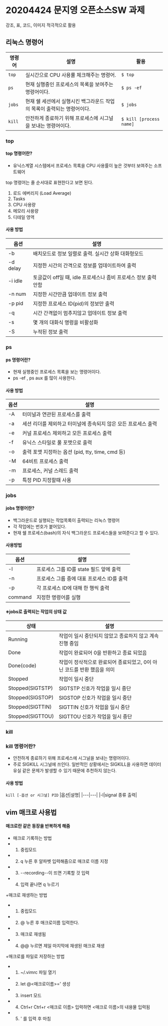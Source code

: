 # 20204424 문지영 오픈소스SW 과제

강조, 표, 코드, 이미지 적극적으로 활용 

## 리눅스 명령어
| 명령어 |설명|활용|
|----|-----|---|
|```top```|실시간으로 CPU 사용률 체크해주는 명령어.|```$ top```|
|```ps```|현재 실행중인 프로세스의 목록을 보여주는 명령어이다.|```$ ps -ef```|
|```jobs```|현재 쉘 세션에서 실행시킨 백그라운드 작업의 목록이 출력되는 명령어이다.|```$ jobs```|
|```kill```|안전하게 종료하기 위해 프로세스에 시그널을 보내는 명령어이다.|```$ kill [process name]```|

### top 
#### top 명령어란?
- 유닉스계열 시스템에서 프로세스 목록을 CPU 사용률이 높은 것부터 보여주는 소프트웨어

top 명령어는 줄 순서대로 표현한다고 보면 된다.
1. 로드 에버리지 (Load Average)
2. Tasks
3. CPU 사용량
4. 메모리 사용량
5. 디테일 영역

#### 사용 방법 
|옵션|설명|
|---|---|
|-b|배치모드로 정보 일렬로 출력. 실시간 상화 대화형모드|
|-d delay|지정한 시간의 간격으로 정보를 업데이트하여 출력|
|-i idle|토글값이 off일 때, idle 프로세스나 좀비 프로세스 정보 출력 안함|
|-n num|지정한 시간만큼 업데이트 정보 출력|
|-p pid|지정한 프로세스 ID(pid)의 정보만 출력|
|-q|시간 간격없이 멈추지않고 업데이트 정보 출력|
|-s|몇 개의 대화식 명령을 비활성화|
|-S|누적된 정보 출력|



### ps 
#### ps 명령어란?
- 현재 실행중인 프로세스 목록을 보는 명령어이다. 
- ps -ef , ps aux 를 많이 사용한다. 
#### 사용 방법 
|옵션|설명|
|---|---|
|-A|터미널과 연관된 프로세스를 출력|
|-a|세션 리더를 제외하고 터미널에 종속되지 않은 모든 프로세스 출력|
|-e|커널 프로세스 제외하고 모든 프로세스 출력|
|-f|유닉스 스타일로 풀 포맷으로 출력|
|-o|출력 포맷 지정하는 옵션 (pid, tty, time, cmd 등)|
|-M|64비트 프로세스 출력|
|-m|프로세스, 커널 스레드 출력|
|-p|특정 PID 지정할때 사용|


### jobs 
#### jobs 명령어란? 
- 백그라운드로 실행되는 작업목록이 출력되는 리눅스 명령어
- 각 작업에는 번호가 붙어있다. 
- 현재 쉘 프로세스(bash)의 자식 백그라운드 프로세스들을 보여준다고 할 수 있다.

#### 사용방법
|옵션|설명|
|---|---|
|-l|프로세스 그룹 ID를 state 필드 앞에 출력|
|-n|프로세스 그룹 중에 대표 프로세스 ID를 출력|
|-p|각 프로세스 ID에 대해 한 행씩 출력|
|command|지정한 명령어를 실행|

#### ※jobs로 출력되는 작업의 상태 값
|상태|설명|
|---|---|
|Running|작업이 일시 중단되지 않았고 종료하지 않고 계속 진행 중임|
|Done|작업이 완료되어 0을 반환하고 종료 되었음|
|Done(code)|작업이 정삭적으로 완료되어 종료되었고, 0이 아닌 코드를 반환 했음을 의미|
|Stopped|작업이 일시 중단|
|Stopped(SIGTSTP)|SIGTSTP 신호가 작업을 일시 중단|
|Stopped(SIGSTOP)|SIGSTOP 신호가 작업을 일시 중단|
|Stopped(SIGTTIN)|SIGTTIN 신호가 작업을 일시 중단|
|Stopped(SIGTTOU)|SIGTTOU 신호가 작업을 일시 중단|


### kill 
### kill 명령어란?
- 안전하게 종료하기 위해 프로세스에 시그널을 보내는 명령어이다. 
- 주로 SIGKILL 시그널에 쓰인다. 일반적인 상황에서는 SIGKILL을 사용하면 데이터 유실 같은 문제가 발생할 수 있기 때문에 추천하지 않는다.

#### 사용 방법
`kill [-옵션 or 시그널] PID` 
|옵션|설명|
|---|---|
|-l|signal 종류 출력|



## vim 매크로 사용법
#### 매크로란 같은 동장을 반복하게 해줌
+ 매크로 기록하는 방법
+ 1) 중립모드
+ 2) q 누른 후 알파벳 입력해줌으로 매크로 이름 지정
+ 3) --recording--이 뜨면 기록할 것 입력
+ 4) 입력 끝나면 q 누르기

+매크로 재생하는 방법
+ 1) 중립모드
+ 2) @ 누른 후 매크로이름 입력한다.
+ 3) 매크로 재생됨 
+ 4) @@ 누르면 제일 마지막에 재생된 매크로 재생 

+매크로를 파일로 저장하는 방법
+ 1) ~/.vimrc 파일 열기 
+ 2) let @<매크로이름>=' 생성
+ 3) insert 모드 
+ 4) Ctrl+r Ctrl+r <매크로 이름> 입력하면 <매크로 이름>의 내용물 입력됨
+ 5) ' 를 입력 후 마침 
